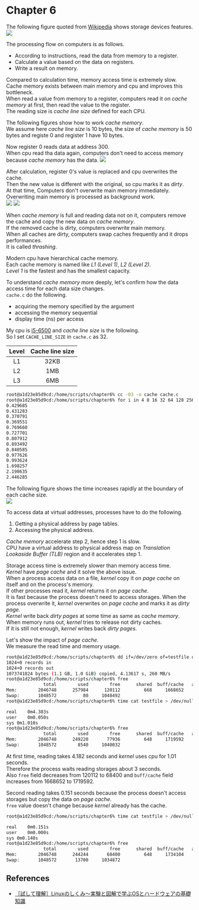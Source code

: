 # Chapter 6

The following figure quoted from [Wikipedia](https://en.wikipedia.org/wiki/Memory_hierarchy) shows storage devices features.  
![](computer-memory-hierarchy.png)

The processing flow on computers is as follows.
- According to instructions, read the data from memory to a register.
- Calculate a value based on the data on registers.
- Write a result on memory.

Compared to calculation time, memory access time is extremely slow.  
Cache memory exists between main memory and cpu and improves this bottleneck.  
When read a value from memory to a register, computers read it on _cache memory_ at first, then read the value to the register.  
The reading size is _cache line size_ defined for each CPU.  

The following figures show how to work _cache memory_.  
We assume here _cache line size_ is 10 bytes, the size of _cache memory_ is 50 bytes and registe 0 and register 1 have 10 bytes.  

Now register 0 reads data at address 300.  
When cpu read tha data again, computers don't need to access memory because _cache memory_ has the data.
![](read-a-value.png)

After calculation, register 0's value is replaced and cpu overwrites the cache.   
Then the new value is different with the original, so cpu marks it as _dirty_.  
At that time, Computers don't overwrite main memory immediately.  
Overwriting main memory is processed as background work.  
![](mark-as-dirty.png)
![](write-main-memory.png)

When _cache memory_ is full and reading data not on it, computers remove the cache and copy the new data on _cache memory_.  
If the removed cache is dirty, computers overwrite main memory.  
When all caches are dirty, computers swap caches frequently and it drops performances.  
It is called _thrashing_.

Modern cpu have hierarchical cache memory.  
Each cache memory is named like _L1 (Level 1)_, _L2 (Level 2)_.  
_Level 1_ is the fastest and has the smallest capacity.

To understand _cache memory_ more deeply, let's confirm how the data access time for each data size changes.  
`cache.c` do the following.
- acquiring the memory specified by the argument
- accessing the memory sequential
- display time (ns) per access

My cpu is [i5-6500](https://en.wikichip.org/wiki/intel/core_i5/i5-6500) and
_cache line size_ is the following.  
So I set `CACHE_LINE_SIZE` in `cache.c` as 32.

| Level | Cache line size |
|:-----:|:---------------:|
| L1 | 32KB |
| L2 | 1MB |
| L3 | 6MB |

```bash
root@a1d23e85d9cd:/home/scripts/chapter6% cc -O3 -o cache cache.c
root@a1d23e85d9cd:/home/scripts/chapter6% for i in 4 8 16 32 64 128 256 512 1024 2048 4096 8192 16384 32768; do ./cache $i; done
0.429685
0.431283
0.370791
0.369551
0.769660
0.727701
0.807912
0.893492
0.840585
0.977626
0.993624
1.698257
2.198635
2.446285
```
The following figure shows the time increases rapidly at the boundary of each cache size.  
![](data-access-time.png)

To access data at virtual addresses, processes have to do the following.
1. Getting a physical address by page tables.
2. Accessing the physical address.

_Cache memory_ accelerate step 2, hence step 1 is slow.  
CPU have a virtual address to physical address map on _Translation Lookaside Buffer (TLB)_ region and it accelerates step 1.

Storage access time is extremely slower than memory access time.  
_Kernel_ have _page cache_ and it solve the above issue.  
When a process access data on a file, _kernel_ copy it on _page cache_ on itself and on the process's memory.  
If other processes read it, _kernel_ returns it on _page cache_.  
It is fast because the process doesn't need to access storages.
When the process overwrite it, _kernel_ overwrites on _page cache_ and marks it as _dirty page_.  
_Kernel_ write back _dirty pages_ at some time as same as _cache memory_.  
When memory runs out, _kernel_ tries to release not dirty caches.  
If it is still not enough, _kernel_ writes back _dirty pages_.  

Let's show the impact of _page cache_.  
We measure the read time and memory usage.
```bash
root@a1d23e85d9cd:/home/scripts/chapter6% dd if=/dev/zero of=testfile oflag=direct bs=1M count=1K
1024+0 records in
1024+0 records out
1073741824 bytes (1.1 GB, 1.0 GiB) copied, 4.13617 s, 260 MB/s
root@a1d23e85d9cd:/home/scripts/chapter6% free
              total        used        free      shared  buff/cache   available
Mem:        2046748      257984      120112         668     1668652     1629140
Swap:       1048572          80     1048492
root@a1d23e85d9cd:/home/scripts/chapter6% time cat testfile > /dev/null

real	0m4.383s
user	0m0.050s
sys	0m1.010s
root@a1d23e85d9cd:/home/scripts/chapter6% free
              total        used        free      shared  buff/cache   available
Mem:        2046748      249220       77936         648     1719592     1643012
Swap:       1048572        8540     1040032
```
At first time, reading takes 4.182 seconds and _kernel_ uses cpu for 1.01 seconds.  
Therefore the process waits reading storages about 3 seconds.  
Also `free` field decreases from 120112 to 68400 and `buff/cache` field increases from 1668652 to 1719592.  

Second reading takes 0.151 seconds because the process doesn't access storages but copy the data on _page cache_.  
`free` value doesn't change because _kernel_ already has the cache.
```bash
root@a1d23e85d9cd:/home/scripts/chapter6% time cat testfile > /dev/null

real	0m0.151s
user	0m0.000s
sys	0m0.140s
root@a1d23e85d9cd:/home/scripts/chapter6% free
              total        used        free      shared  buff/cache   available
Mem:        2046748      244244       68400         648     1734104     1651272
Swap:       1048572       13700     1034872
```

## References
- [［試して理解］Linuxのしくみ～実験と図解で学ぶOSとハードウェアの基礎知識](https://gihyo.jp/book/2018/978-4-7741-9607-7)